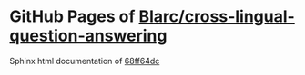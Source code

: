GitHub Pages of [Blarc/cross-lingual-question-answering](https://github.com/Blarc/cross-lingual-question-answering.git)
===
Sphinx html documentation of [68ff64dc](https://github.com/Blarc/cross-lingual-question-answering/tree/68ff64dc33c613b93ced8ccb89816236f044a0ae)
